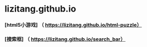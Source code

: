 # lizitang.github.io

### [html5小游戏] （ https://lizitang.github.io/html-puzzle）
### [搜索框] （ https://lizitang.github.io/search_bar）
